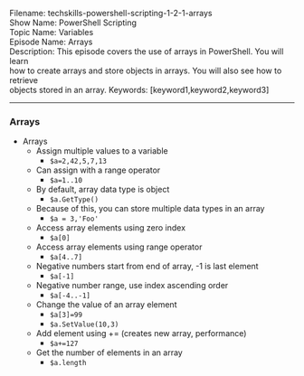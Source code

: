 Filename: techskills-powershell-scripting-1-2-1-arrays    
Show Name: PowerShell Scripting  
Topic Name: Variables  
Episode Name: Arrays    
Description: This episode covers the use of arrays in PowerShell. You will learn   
how to create arrays and store objects in arrays. You will also see how to retrieve  
objects stored in an array.
Keywords: [keyword1,keyword2,keyword3]

---

### Arrays

* Arrays
  - Assign multiple values to a variable
    - `$a=2,42,5,7,13`
  - Can assign with a range operator
    - `$a=1..10`
  - By default, array data type is object
    - `$a.GetType()`
  - Because of this, you can store multiple data types in an array
    - `$a = 3,'Foo'`
  - Access array elements using zero index
    - `$a[0]`
  - Access array elements using range operator
    - `$a[4..7]`
  - Negative numbers start from end of array, -1 is last element
    - `$a[-1]`
  - Negative number range, use index ascending order
    - `$a[-4..-1]`
  - Change the value of an array element
    - `$a[3]=99`
    - `$a.SetValue(10,3)`
  - Add element using += (creates new array, performance)
    - `$a+=127`
  - Get the number of elements in an array
    - `$a.length`
